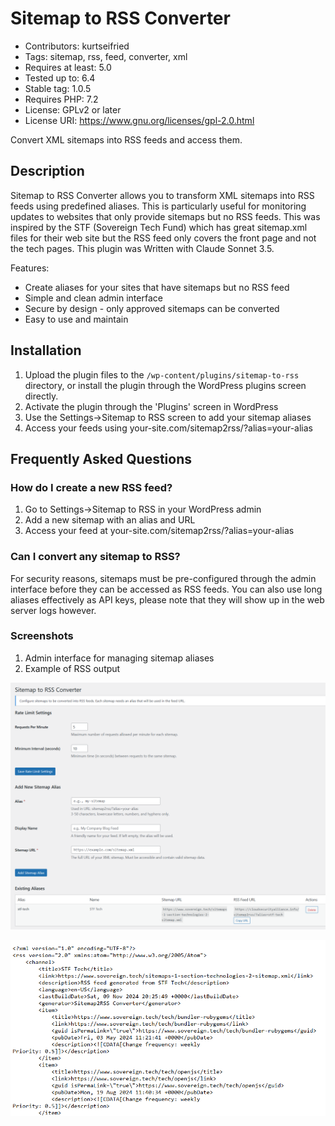 # Sitemap to RSS Converter

* Contributors: kurtseifried
* Tags: sitemap, rss, feed, converter, xml
* Requires at least: 5.0
* Tested up to: 6.4
* Stable tag: 1.0.5
* Requires PHP: 7.2
* License: GPLv2 or later
* License URI: https://www.gnu.org/licenses/gpl-2.0.html

Convert XML sitemaps into RSS feeds and access them.

## Description 

Sitemap to RSS Converter allows you to transform XML sitemaps into RSS feeds using predefined aliases. This is particularly useful for monitoring updates to websites that only provide sitemaps but no RSS feeds. This was inspired by the STF (Sovereign Tech Fund) which has great sitemap.xml files for their web site but the RSS feed only covers the front page and not the tech pages. This plugin was Written with Claude Sonnet 3.5.

Features:

* Create aliases for your sites that have sitemaps but no RSS feed
* Simple and clean admin interface
* Secure by design - only approved sitemaps can be converted
* Easy to use and maintain

## Installation

1. Upload the plugin files to the `/wp-content/plugins/sitemap-to-rss` directory, or install the plugin through the WordPress plugins screen directly.
2. Activate the plugin through the 'Plugins' screen in WordPress
3. Use the Settings->Sitemap to RSS screen to add your sitemap aliases
4. Access your feeds using your-site.com/sitemap2rss/?alias=your-alias

## Frequently Asked Questions 

### How do I create a new RSS feed? 

1. Go to Settings->Sitemap to RSS in your WordPress admin
2. Add a new sitemap with an alias and URL
3. Access your feed at your-site.com/sitemap2rss/?alias=your-alias

### Can I convert any sitemap to RSS?

For security reasons, sitemaps must be pre-configured through the admin interface before they can be accessed as RSS feeds. You can also use long aliases effectively as API keys, please note that they will show up in the web server logs however.

### Screenshots

1. Admin interface for managing sitemap aliases
2. Example of RSS output

![Admin interface for managing sitemap aliases](images/sitemap2rss-settings.png)

![Example of RSS output](images/sitemap2rss-output.png)

